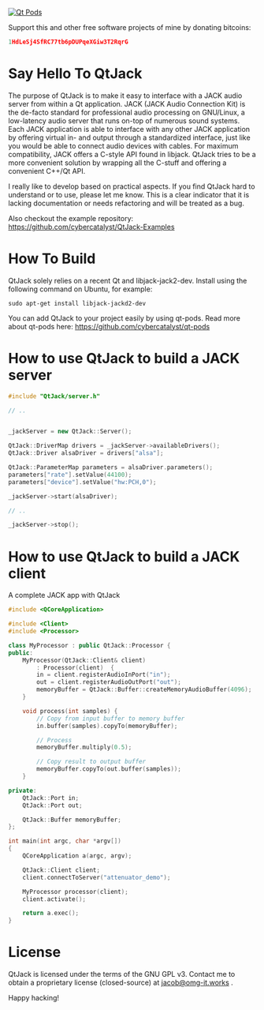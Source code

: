 [![Qt Pods](http://qt-pods.org/assets/logo.png "Qt Pods")](http://qt-pods.org)

Support this and other free software projects of mine by donating bitcoins:
```cpp
1HdLeSj4SfRC77tb6pDUPqeXGiw3T2RqrG
```

Say Hello To QtJack
=======================

The purpose of QtJack is to make it easy to interface with a JACK audio server from within a Qt application. JACK (JACK Audio Connection Kit) is the de-facto standard for professional audio processing on GNU/Linux, a low-latency audio server that runs on-top of numerous sound systems. Each JACK application is able to interface with any other JACK application by offering virtual in- and output through a standardized interface, just like you would be able to connect audio devices with cables. For maximum compatibility, JACK offers a C-style API found in libjack. QtJack tries to be a more convenient solution by wrapping all the C-stuff and offering a convenient C++/Qt API.

I really like to develop based on practical aspects. If you find QtJack hard to understand or to use, please let me know. This is a clear indicator that it is lacking documentation or needs refactoring and will be treated as a bug.

Also checkout the example repository:
https://github.com/cybercatalyst/QtJack-Examples

How To Build
============

QtJack solely relies on a recent Qt and libjack-jack2-dev. Install using the following command on Ubuntu, for example:

`sudo apt-get install libjack-jackd2-dev`

You can add QtJack to your project easily by using qt-pods. Read more about qt-pods here:
https://github.com/cybercatalyst/qt-pods

How to use QtJack to build a JACK server
==========

```cpp
#include "QtJack/server.h"

// ..


_jackServer = new QtJack::Server();

QtJack::DriverMap drivers = _jackServer->availableDrivers();
QtJack::Driver alsaDriver = drivers["alsa"];

QtJack::ParameterMap parameters = alsaDriver.parameters();
parameters["rate"].setValue(44100);
parameters["device"].setValue("hw:PCH,0");

_jackServer->start(alsaDriver);

// ..

_jackServer->stop();

```

How to use QtJack to build a JACK client
==========

A complete JACK app with QtJack
```cpp
#include <QCoreApplication>

#include <Client>
#include <Processor>

class MyProcessor : public QtJack::Processor {
public:
    MyProcessor(QtJack::Client& client)
        : Processor(client)  {
        in = client.registerAudioInPort("in");
        out = client.registerAudioOutPort("out");
        memoryBuffer = QtJack::Buffer::createMemoryAudioBuffer(4096);
    }

    void process(int samples) {
        // Copy from input buffer to memory buffer
        in.buffer(samples).copyTo(memoryBuffer);

        // Process
        memoryBuffer.multiply(0.5);

        // Copy result to output buffer
        memoryBuffer.copyTo(out.buffer(samples));
    }

private:
    QtJack::Port in;
    QtJack::Port out;

    QtJack::Buffer memoryBuffer;
};

int main(int argc, char *argv[])
{
    QCoreApplication a(argc, argv);

    QtJack::Client client;
    client.connectToServer("attenuator_demo");

    MyProcessor processor(client);
    client.activate();

    return a.exec();
}

```

License
========
QtJack is licensed under the terms of the GNU GPL v3. Contact me to obtain a proprietary license (closed-source) at jacob@omg-it.works .

Happy hacking!



